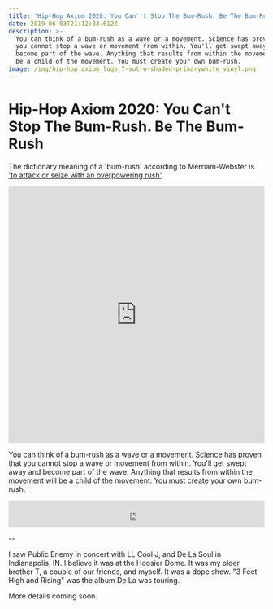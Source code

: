 ```yaml
---
title: 'Hip-Hop Axiom 2020: You Can''t Stop The Bum-Rush. Be The Bum-Rush'
date: 2019-06-03T21:12:33.612Z
description: >-
  You can think of a bum-rush as a wave or a movement. Science has proven that
  you cannot stop a wave or movement from within. You'll get swept away and
  become part of the wave. Anything that results from within the movement will
  be a child of the movement. You must create your own bum-rush.
image: /img/hip-hop_axiom_logo_7-sutro-shaded-primarywhite_vinyl.png
---
```

# Hip-Hop Axiom 2020: You Can't Stop The Bum-Rush. Be The Bum-Rush

The dictionary meaning of a 'bum-rush' according to Merriam-Webster is ['to attack or seize with an overpowering rush'](https://www.merriam-webster.com/dictionary/bum-rush).

<div style="position: relative; padding-bottom: 100%; height: 0; overflow: hidden; max-width: 100%;"><iframe src="https://embed.tidal.com/tracks/636918?layout=gridify" frameborder="0" allowfullscreen style="position: absolute; top: 0; left: 0; width: 100%; height: 1px; min-height: 100%; margin: 0 auto;"></iframe></div>

You can think of a bum-rush as a wave or a movement. Science has proven that you cannot stop a wave or movement from within. You'll get swept away and become part of the wave. Anything that results from within the movement will be a child of the movement. You must create your own bum-rush.

<center><iframe width="100%" height="52" src="https://embed.song.link/?url=https%3A%2F%2Fsong.link%2Fus%2Fi%2F1440913060&theme=light" frameborder="0" allowfullscreen sandbox="allow-same-origin allow-scripts allow-presentation"></iframe></center>

--

I saw Public Enemy in concert with LL Cool J, and De La Soul in Indianapolis, IN. I believe it was at the Hoosier Dome. It was my older brother T, a couple of our friends, and myself. It was a dope show. "3 Feet High and Rising" was the album De La was touring.

More details coming soon.

